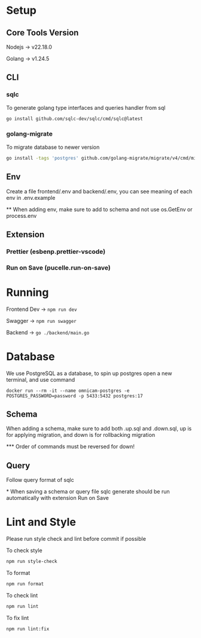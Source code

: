 # Setup

## Core Tools Version

Nodejs -> v22.18.0

Golang -> v1.24.5

## CLI

### sqlc

To generate golang type interfaces and queries handler from sql

```bash
go install github.com/sqlc-dev/sqlc/cmd/sqlc@latest
```

### golang-migrate

To migrate database to newer version

```bash
go install -tags 'postgres' github.com/golang-migrate/migrate/v4/cmd/migrate@latest
```

## Env

Create a file frontend/.env and backend/.env, you can see meaning of each env in .env.example

\*\* When adding env, make sure to add to schema and not use os.GetEnv or process.env

## Extension

### Prettier (esbenp.prettier-vscode)

### Run on Save (pucelle.run-on-save)

# Running

Frontend Dev -> `npm run dev`

Swagger -> `npm run swagger`

Backend -> `go ./backend/main.go`

# Database

We use PostgreSQL as a database, to spin up postgres open a new terminal, and use command

`docker run --rm -it --name omnicam-postgres -e POSTGRES_PASSWORD=password -p 5433:5432 postgres:17`

## Schema

When adding a schema, make sure to add both .up.sql and .down.sql, up is for applying migration, and down is for rollbacking migration

\*\*\* Order of commands must be reversed for down!

## Query

Follow query format of sqlc

\* When saving a schema or query file sqlc generate should be run automatically with extension Run on Save

# Lint and Style

Please run style check and lint before commit if possible

To check style

```bash
npm run style-check
```

To format

```bash
npm run format
```

To check lint

```bash
npm run lint
```

To fix lint

```bash
npm run lint:fix
```
